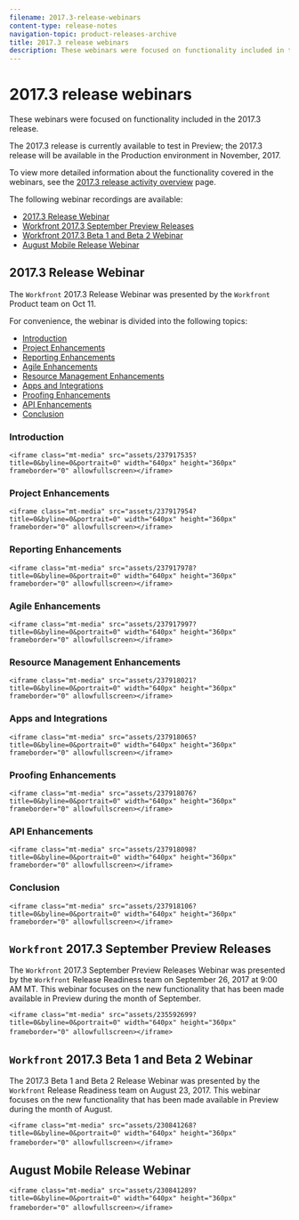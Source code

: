 ```yaml
---
filename: 2017.3-release-webinars
content-type: release-notes
navigation-topic: product-releases-archive
title: 2017.3 release webinars
description: These webinars were focused on functionality included in the 2017.3 release.
---
```


# 2017.3 release webinars

These webinars were focused on functionality included in the 2017.3 release.&nbsp;

The 2017.3 release is currently available to test in Preview; the 2017.3 release will be available in the Production environment in November, 2017.

To view more detailed information about the functionality covered in the webinars, see the [2017.3 release activity overview](../../../../product-announcements/product-releases/quarterly-release-archive/2017.3-release-activity/2017.3-release-activity-overview.md) page.

The following webinar recordings are available:

* [2017.3 Release Webinar](#20173-releases) 
* [Workfront 2017.3 September Preview Releases](#workfront-20173-september-preview-releases) 
* [Workfront 2017.3 Beta 1 and Beta 2 Webinar](#workfront-20173-beta-1-and-2-webinar) 
* [August Mobile Release Webinar](#august-mobile-release-webinar)

## 2017.3 Release Webinar

The `Workfront` 2017.3 Release Webinar was presented by the `Workfront` Product team on Oct 11. &nbsp;

For convenience, the webinar is divided into the following topics:

* [Introduction](#introduction) 
* [Project Enhancements](#project-enhancements) 
* [Reporting Enhancements](#reporting-enhancements) 
* [Agile Enhancements](#agile-enhancements) 
* [Resource Management Enhancements](#resource-enhancements) 
* [Apps and Integrations](#apps-and-integrations) 
* [Proofing Enhancements](#proofing-enhancements) 
* [API Enhancements](#api) 
* [Conclusion](#conclusion)

### Introduction

`<iframe class="mt-media" src="assets/237917535?title=0&byline=0&portrait=0" width="640px" height="360px" frameborder="0" allowfullscreen></iframe>`

### Project Enhancements

`<iframe class="mt-media" src="assets/237917954?title=0&byline=0&portrait=0" width="640px" height="360px" frameborder="0" allowfullscreen></iframe>`

### Reporting Enhancements

`<iframe class="mt-media" src="assets/237917978?title=0&byline=0&portrait=0" width="640px" height="360px" frameborder="0" allowfullscreen></iframe>`

### Agile Enhancements

`<iframe class="mt-media" src="assets/237917997?title=0&byline=0&portrait=0" width="640px" height="360px" frameborder="0" allowfullscreen></iframe>`

### Resource Management Enhancements

`<iframe class="mt-media" src="assets/237918021?title=0&byline=0&portrait=0" width="640px" height="360px" frameborder="0" allowfullscreen></iframe>`

### Apps and Integrations

`<iframe class="mt-media" src="assets/237918065?title=0&byline=0&portrait=0" width="640px" height="360px" frameborder="0" allowfullscreen></iframe>`

### Proofing Enhancements

`<iframe class="mt-media" src="assets/237918076?title=0&byline=0&portrait=0" width="640px" height="360px" frameborder="0" allowfullscreen></iframe>`

### API Enhancements

`<iframe class="mt-media" src="assets/237918098?title=0&byline=0&portrait=0" width="640px" height="360px" frameborder="0" allowfullscreen></iframe>`

### Conclusion

`<iframe class="mt-media" src="assets/237918106?title=0&byline=0&portrait=0" width="640px" height="360px" frameborder="0" allowfullscreen></iframe>`

## `Workfront` 2017.3 September Preview Releases

The `Workfront` 2017.3 September Preview Releases Webinar was presented by the `Workfront` Release Readiness team on September&nbsp;26, 2017 at 9:00 AM MT. This webinar focuses on the new functionality that has been made available in Preview during the month of September.

`<iframe class="mt-media" src="assets/235592699?title=0&byline=0&portrait=0" width="640px" height="360px" frameborder="0" allowfullscreen></iframe>`&nbsp;

## `Workfront` 2017.3&nbsp;Beta 1 and Beta 2 Webinar

The 2017.3 Beta 1 and Beta 2 Release Webinar was presented by the `Workfront` Release Readiness team on August 23, 2017. This webinar focuses on the new functionality that has been made available in Preview during the month of August.

`<iframe class="mt-media" src="assets/230841268?title=0&byline=0&portrait=0" width="640px" height="360px" frameborder="0" allowfullscreen></iframe>`&nbsp;

## August Mobile Release Webinar

`<iframe class="mt-media" src="assets/230841289?title=0&byline=0&portrait=0" width="640px" height="360px" frameborder="0" allowfullscreen></iframe>`&nbsp;
